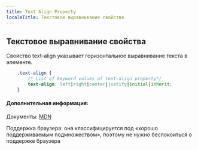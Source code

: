 ```yaml
---
title: Text Align Property
localeTitle: Текстовое выравнивание свойства
---
```

## Текстовое выравнивание свойства

Свойство text-align указывает горизонтальное выравнивание текста в элементе.

```css
    .text-align { 
        /* List of keyword values of text-align property*/ 
        text-align: left|right|center|justify|initial|inherit; 
    } 
```

#### Дополнительная информация:

Документы: [MDN](https://developer.mozilla.org/en-US/docs/Web/CSS/text-align)

Поддержка браузера: она классифицируется под «хорошо поддерживаемым подмножеством», поэтому не нужно беспокоиться о поддержке браузера